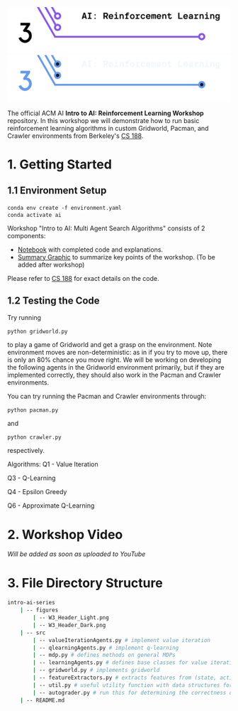<!-- 
    If you have any questions about this template, feel free to ask
    your Director for help!
-->


<!-- 
    SECTION: Header
    ---------
    Request new headers from you Director to fit your workshop!
-->

![Intro to AI: Reinforcement Learning](./figures/W3_Header_Light.png#gh-light-mode-only)
![Intro to AI: Reinforcement Learning](./figures/W3_Header_Dark.png#gh-dark-mode-only)

The official ACM AI **Intro to AI: Reinforcement Learning Workshop** repository. In this workshop we will demonstrate how to run basic reinforcement learning algorithms in custom Gridworld, Pacman, and Crawler environments from Berkeley's [CS 188](https://inst.eecs.berkeley.edu/~cs188/fa22/projects/proj3/).

<!-- 
    SECTION: Table of Contents
    ---------
    Mandatory Sections:
        - File Directory Structure
        - Workshop Recording
            - if you recorded your workshop, please make it available here
        - Getting Started
            - Give an interesting description of your workshop!
            - E.g. you can use the marketing descriptiong (w/o the emojis
              and make the nouns general ('you' becomes 'the reader'))
        - Resources
            - Images, papers, etc
    Do NOT Include:
        - Author Info
            - This should only be in the main README for your series
    Other Possible Sections:
        - Anything else you'd like, but try not to be redundant!
            - Make sure it's not already in the main series README or
              another section
-->

<!-- 
    SECTION: Workshop Video
    ---------
    Most, if not all, workshops should have recordings. Once the recording
    is posted to the ACMUCSD YT channel (https://www.youtube.com/channel/UCyjPATFqc3FwOiuqJ2UG1Eg), replace the text with an <img> element.
-->

# 1. Getting Started

<!-- 
    You can write something up or use the marketing description.
-->

## 1.1 Environment Setup

```
conda env create -f environment.yaml
conda activate ai
```

Workshop "Intro to AI: Multi Agent Search Algorithms" consists of 2 components:
- [Notebook](<!-- Local Path to Notebook -->) with completed code and explanations.
- [Summary Graphic](<!-- Local Path to Summary Graphic -->) to summarize key points of the workshop. (To be added after workshop)

Please refer to [CS 188](https://inst.eecs.berkeley.edu/~cs188/fa22/projects/proj3/) for exact details on the code.

## 1.2 Testing the Code

Try running
```
python gridworld.py
```
to play a game of Gridworld and get a grasp on the environment. Note environment moves are non-deterministic: as in if you try to move up, there is only an 80% chance you move right. We will be working on developing the following agents in the Gridworld environment primarily, but if they are implemented correctly, they should also work in the Pacman and Crawler environments.

You can try running the Pacman and Crawler environments through:
```
python pacman.py
```
and
```
python crawler.py
```
respectively.

Algorithms:
Q1 - Value Iteration

Q3 - Q-Learning

Q4 - Epsilon Greedy

Q6 - Approximate Q-Learning
<!-- 
    Note: The above list will depend on your specific workshop.
-->


# 2. Workshop Video

*Will be added as soon as uploaded to YouTube*

<!--
<div align="center">
<a href="YT Video Link">
<img
    src="YT Max Res Thumbnail Link"
    alt="Screen reader-compatible alt text"
    width="500px"
/>
</a>
</div>
-->

<!-- 
    SECTION: File Directory Structure
    ---------
    Write out your File Directory Structure below (make sure it's up-to-date)
-->

# 3. File Directory Structure

```bash
intro-ai-series
    | -- figures
        | -- W3_Header_Light.png
        | -- W3_Header_Dark.png
    | -- src
        | -- valueIterationAgents.py # implement value iteration
        | -- qlearningAgents.py # implement q-learning
        | -- mdp.py # defines methods on general MDPs
        | -- learningAgents.py # defines base classes for value iteration and q-learning which will be extended in implementation
        | -- gridworld.py # implements gridworld
        | -- featureExtractors.py # extracts features from (state, action) pairs for approximate Q-learning
        | -- util.py # useful utility function with data structures for implementing algorithms (optional o use), such as util.Counter (useful for Q-learning)
        | -- autograder.py # run this for determining the correctness of code
    | -- README.md
```

<!-- 
    SECTION: Getting Started
    ---------
    Brief description of your workshop here
-->
